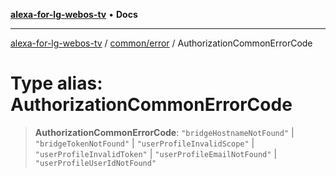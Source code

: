 [**alexa-for-lg-webos-tv**](../../../README.md) • **Docs**

***

[alexa-for-lg-webos-tv](../../../modules.md) / [common/error](../README.md) / AuthorizationCommonErrorCode

# Type alias: AuthorizationCommonErrorCode

> **AuthorizationCommonErrorCode**: `"bridgeHostnameNotFound"` \| `"bridgeTokenNotFound"` \| `"userProfileInvalidScope"` \| `"userProfileInvalidToken"` \| `"userProfileEmailNotFound"` \| `"userProfileUserIdNotFound"`
